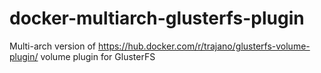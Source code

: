 # docker-multiarch-glusterfs-plugin
Multi-arch version of https://hub.docker.com/r/trajano/glusterfs-volume-plugin/ volume plugin for GlusterFS
